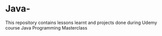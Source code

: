 # Java-

This repository contains lessons learnt and projects done during Udemy course Java Programming Masterclass 
